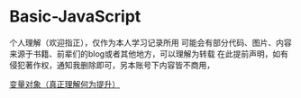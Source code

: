 # Basic-JavaScript
个人理解（欢迎指正），仅作为本人学习记录所用
可能会有部分代码、图片、内容来源于书籍、前辈们的blog或者其他地方，可以理解为转载
在此提前声明，如有侵犯著作权，通知我删除即可，另本账号下内容皆不商用，

[变量对象（真正理解何为提升）](https://github.com/amandakelake/Basic-JavaScript/issues/7)
